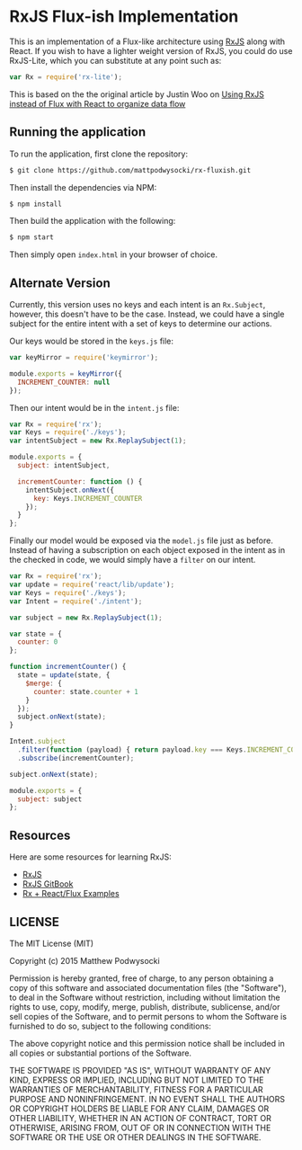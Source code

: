 # RxJS Flux-ish Implementation #

This is an implementation of a Flux-like architecture using [RxJS](https://github.com/Reactive-Extensions/RxJS) along with React.  If you wish to have a lighter weight version of RxJS, you could do use RxJS-Lite, which you can substitute at any point such as:

```js
var Rx = require('rx-lite');
```

This is based on the the original article by Justin Woo on [Using RxJS instead of Flux with React to organize data flow](https://gist.github.com/justinwoo/08f9f8fcdcf865025f18)

## Running the application ##

To run the application, first clone the repository:

```bash
$ git clone https://github.com/mattpodwysocki/rx-fluxish.git
```

Then install the dependencies via NPM:
```bash
$ npm install
```

Then build the application with the following:
```bash
$ npm start
```

Then simply open `index.html` in your browser of choice.

## Alternate Version ##

Currently, this version uses no keys and each intent is an `Rx.Subject`, however, this doesn't have to be the case.  Instead, we could have a single subject for the entire intent with a set of keys to determine our actions.

Our keys would be stored in the `keys.js` file:
```js
var keyMirror = require('keymirror');

module.exports = keyMirror({
  INCREMENT_COUNTER: null
});
```

Then our intent would be in the `intent.js` file:
```js
var Rx = require('rx');
var Keys = require('./keys');
var intentSubject = new Rx.ReplaySubject(1);

module.exports = {
  subject: intentSubject,

  incrementCounter: function () {
    intentSubject.onNext({
      key: Keys.INCREMENT_COUNTER
    });
  }
};
```

Finally our model would be exposed via the `model.js` file just as before.  Instead of having a subscription on each object exposed in the intent as in the checked in code, we would simply have a `filter` on our intent.

```js
var Rx = require('rx');
var update = require('react/lib/update');
var Keys = require('./keys');
var Intent = require('./intent');

var subject = new Rx.ReplaySubject(1);

var state = {
  counter: 0
};

function incrementCounter() {
  state = update(state, {
    $merge: {
      counter: state.counter + 1
    }
  });
  subject.onNext(state);
}

Intent.subject
  .filter(function (payload) { return payload.key === Keys.INCREMENT_COUNTER; })
  .subscribe(incrementCounter);

subject.onNext(state);

module.exports = {
  subject: subject
};
```

## Resources ##

Here are some resources for learning RxJS:
- [RxJS](https://github.com/Reactive-Extensions/RxJS)
- [RxJS GitBook](http://xgrommx.github.io/rx-book/)
- [Rx + React/Flux Examples](https://github.com/xgrommx/rx-book/blob/master/content/resources/reactive_libraries/rx.md#react)

## LICENSE ##

The MIT License (MIT)

Copyright (c) 2015 Matthew Podwysocki

Permission is hereby granted, free of charge, to any person obtaining a copy
of this software and associated documentation files (the "Software"), to deal
in the Software without restriction, including without limitation the rights
to use, copy, modify, merge, publish, distribute, sublicense, and/or sell
copies of the Software, and to permit persons to whom the Software is
furnished to do so, subject to the following conditions:

The above copyright notice and this permission notice shall be included in all
copies or substantial portions of the Software.

THE SOFTWARE IS PROVIDED "AS IS", WITHOUT WARRANTY OF ANY KIND, EXPRESS OR
IMPLIED, INCLUDING BUT NOT LIMITED TO THE WARRANTIES OF MERCHANTABILITY,
FITNESS FOR A PARTICULAR PURPOSE AND NONINFRINGEMENT. IN NO EVENT SHALL THE
AUTHORS OR COPYRIGHT HOLDERS BE LIABLE FOR ANY CLAIM, DAMAGES OR OTHER
LIABILITY, WHETHER IN AN ACTION OF CONTRACT, TORT OR OTHERWISE, ARISING FROM,
OUT OF OR IN CONNECTION WITH THE SOFTWARE OR THE USE OR OTHER DEALINGS IN THE
SOFTWARE.
